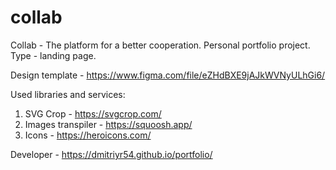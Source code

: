 # collab

Collab - The platform for a better cooperation. Personal portfolio project. Type - landing page.

Design template - https://www.figma.com/file/eZHdBXE9jAJkWVNyULhGi6/

Used libraries and services:

1. SVG Crop - https://svgcrop.com/
2. Images transpiler - https://squoosh.app/
3. Icons - https://heroicons.com/

Developer - https://dmitriyr54.github.io/portfolio/
